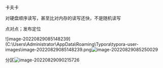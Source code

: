 卡夫卡

对硬盘顺序读写，甚至比对内存的读写还快，不是随机读写

点对点；发布定位

![image-20220829085148239](C:\Users\Administrator\AppData\Roaming\Typora\typora-user-images\image-20220829085148239.png![image-20220829085250029](C:\Users\Administrator\AppData\Roaming\Typora\typora-user-images\image-20220829085250029.png)

分区![image-20220829090215726](C:\Users\Administrator\AppData\Roaming\Typora\typora-user-images\image-20220829090215726.png)

